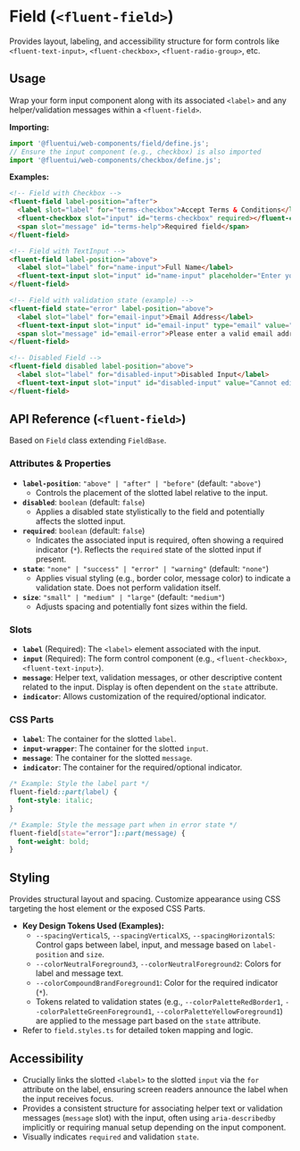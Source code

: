 # Field (`<fluent-field>`)

Provides layout, labeling, and accessibility structure for form controls like `<fluent-text-input>`, `<fluent-checkbox>`, `<fluent-radio-group>`, etc.

## Usage

Wrap your form input component along with its associated `<label>` and any helper/validation messages within a `<fluent-field>`.

**Importing:**

```javascript
import '@fluentui/web-components/field/define.js';
// Ensure the input component (e.g., checkbox) is also imported
import '@fluentui/web-components/checkbox/define.js';
```

**Examples:**

```html
<!-- Field with Checkbox -->
<fluent-field label-position="after">
  <label slot="label" for="terms-checkbox">Accept Terms & Conditions</label>
  <fluent-checkbox slot="input" id="terms-checkbox" required></fluent-checkbox>
  <span slot="message" id="terms-help">Required field</span>
</fluent-field>

<!-- Field with TextInput -->
<fluent-field label-position="above">
  <label slot="label" for="name-input">Full Name</label>
  <fluent-text-input slot="input" id="name-input" placeholder="Enter your name"></fluent-text-input>
</fluent-field>

<!-- Field with validation state (example) -->
<fluent-field state="error" label-position="above">
  <label slot="label" for="email-input">Email Address</label>
  <fluent-text-input slot="input" id="email-input" type="email" value="invalid-email"></fluent-text-input>
  <span slot="message" id="email-error">Please enter a valid email address.</span>
</fluent-field>

<!-- Disabled Field -->
<fluent-field disabled label-position="above">
  <label slot="label" for="disabled-input">Disabled Input</label>
  <fluent-text-input slot="input" id="disabled-input" value="Cannot edit"></fluent-text-input>
</fluent-field>
```

## API Reference (`<fluent-field>`)

Based on `Field` class extending `FieldBase`.

### Attributes & Properties

*   **`label-position`**: `"above" | "after" | "before"` (default: `"above"`)
    *   Controls the placement of the slotted label relative to the input.
*   **`disabled`**: `boolean` (default: `false`)
    *   Applies a disabled state stylistically to the field and potentially affects the slotted input.
*   **`required`**: `boolean` (default: `false`)
    *   Indicates the associated input is required, often showing a required indicator (`*`). Reflects the `required` state of the slotted input if present.
*   **`state`**: `"none" | "success" | "error" | "warning"` (default: `"none"`)
    *   Applies visual styling (e.g., border color, message color) to indicate a validation state. Does not perform validation itself.
*   **`size`**: `"small" | "medium" | "large"` (default: `"medium"`)
    *   Adjusts spacing and potentially font sizes within the field.

### Slots

*   **`label`** (Required): The `<label>` element associated with the input.
*   **`input`** (Required): The form control component (e.g., `<fluent-checkbox>`, `<fluent-text-input>`).
*   **`message`**: Helper text, validation messages, or other descriptive content related to the input. Display is often dependent on the `state` attribute.
*   **`indicator`**: Allows customization of the required/optional indicator.

### CSS Parts

*   **`label`**: The container for the slotted `label`.
*   **`input-wrapper`**: The container for the slotted `input`.
*   **`message`**: The container for the slotted `message`.
*   **`indicator`**: The container for the required/optional indicator.

```css
/* Example: Style the label part */
fluent-field::part(label) {
  font-style: italic;
}

/* Example: Style the message part when in error state */
fluent-field[state="error"]::part(message) {
  font-weight: bold;
}
```

## Styling

Provides structural layout and spacing. Customize appearance using CSS targeting the host element or the exposed CSS Parts.

*   **Key Design Tokens Used (Examples):**
    *   `--spacingVerticalS`, `--spacingVerticalXS`, `--spacingHorizontalS`: Control gaps between label, input, and message based on `label-position` and `size`.
    *   `--colorNeutralForeground3`, `--colorNeutralForeground2`: Colors for label and message text.
    *   `--colorCompoundBrandForeground1`: Color for the required indicator (`*`).
    *   Tokens related to validation states (e.g., `--colorPaletteRedBorder1`, `--colorPaletteGreenForeground1`, `--colorPaletteYellowForeground1`) are applied to the message part based on the `state` attribute.
*   Refer to `field.styles.ts` for detailed token mapping and logic.

## Accessibility

*   Crucially links the slotted `<label>` to the slotted `input` via the `for` attribute on the label, ensuring screen readers announce the label when the input receives focus.
*   Provides a consistent structure for associating helper text or validation messages (`message` slot) with the input, often using `aria-describedby` implicitly or requiring manual setup depending on the input component.
*   Visually indicates `required` and validation `state`.

